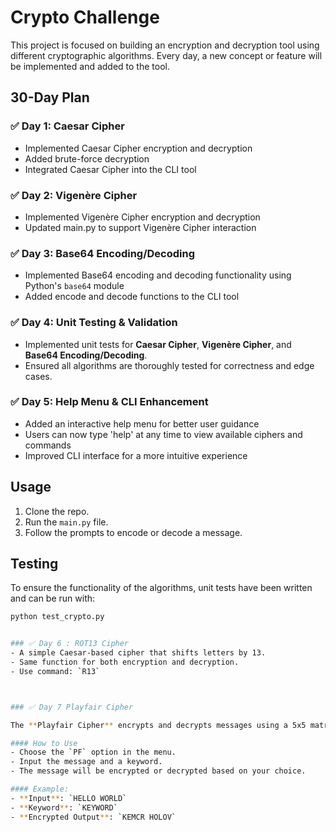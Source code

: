 # Crypto Challenge

This project is focused on building an encryption and decryption tool using different cryptographic algorithms. Every day, a new concept or feature will be implemented and added to the tool.

## 30-Day Plan

### ✅ Day 1: Caesar Cipher
- Implemented Caesar Cipher encryption and decryption
- Added brute-force decryption
- Integrated Caesar Cipher into the CLI tool

### ✅ Day 2: Vigenère Cipher
- Implemented Vigenère Cipher encryption and decryption
- Updated main.py to support Vigenère Cipher interaction

### ✅ Day 3: Base64 Encoding/Decoding
- Implemented Base64 encoding and decoding functionality using Python's `base64` module
- Added encode and decode functions to the CLI tool

### ✅ Day 4: Unit Testing & Validation
- Implemented unit tests for **Caesar Cipher**, **Vigenère Cipher**, and **Base64 Encoding/Decoding**.
- Ensured all algorithms are thoroughly tested for correctness and edge cases.





###  ✅ Day 5: Help Menu & CLI Enhancement  
- Added an interactive help menu for better user guidance  
- Users can now type 'help' at any time to view available ciphers and commands  
- Improved CLI interface for a more intuitive experience


## Usage
1. Clone the repo.
2. Run the `main.py` file.
3. Follow the prompts to encode or decode a message.

## Testing
To ensure the functionality of the algorithms, unit tests have been written and can be run with:

```bash
python test_crypto.py


### ✅ Day 6 : ROT13 Cipher
- A simple Caesar-based cipher that shifts letters by 13.
- Same function for both encryption and decryption.
- Use command: `R13`



### ✅ Day 7 Playfair Cipher

The **Playfair Cipher** encrypts and decrypts messages using a 5x5 matrix derived from a keyword. It operates on pairs of letters in the message.

#### How to Use
- Choose the `PF` option in the menu.
- Input the message and a keyword.
- The message will be encrypted or decrypted based on your choice.

#### Example:
- **Input**: `HELLO WORLD`
- **Keyword**: `KEYWORD`
- **Encrypted Output**: `KEMCR HOLOV`

